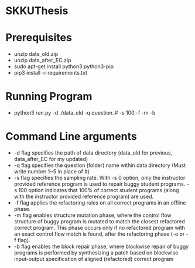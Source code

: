 # SKKUThesis
# Prerequisites 
* unzip data_old.zip
* unzip data_after_EC.zip
* sudo apt-get install python3 python3-pip
* pip3 install -r requirements.txt
# Running Program
* python3 run.py -d ./data_old -q question_# -s 100 -f -m -b
# Command Line arguments
* -d flag specifies the path of data directory (data_old for previous, data_after_EC for my updated)
* -q flag specifies the question (folder) name within data directory (Must write number 1~5 in place of #)
* -s flag specifies the sampling rate. With -s 0 option, only the instructor provided reference program is used to repair buggy student programs. -s 100 option indicates that 100% of correct student programs (along with the instructor provided reference program) are used.
* -f flag applies the refactoring rules on all correct programs in an offline phase. 
* -m flag enables structure mutation phase, where the control flow structure of buggy program is mutated to match the closest refactored correct program. This phase occurs only if no refactored program with an exact control flow match is found, after the refactoring phase (-o or -f flag).
* -b flag enables the block repair phase, where blockwise repair of buggy programs is performed by synthesizing a patch based on blockwise input-output specification of aligned (refactored) correct program
